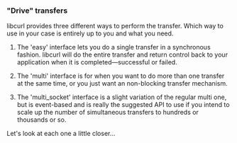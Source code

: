 ### "Drive" transfers

libcurl provides three different ways to perform the transfer. Which way to
use in your case is entirely up to you and what you need.

1. The 'easy' interface lets you do a single transfer in a synchronous
fashion. libcurl will do the entire transfer and return control back to
your application when it is completed—successful or failed.

2. The 'multi' interface is for when you want to do more than one transfer at
the same time, or you just want an non-blocking transfer mechanism.

3. The 'multi_socket' interface is a slight variation of the regular multi
one, but is event-based and is really the suggested API to use if you intend
to scale up the number of simultaneous transfers to hundreds or thousands
or so.

Let's look at each one a little closer…
